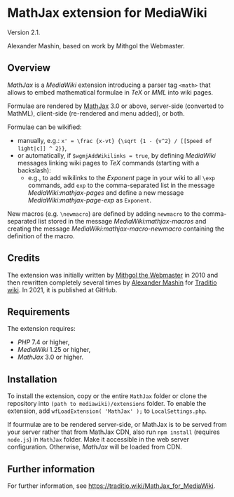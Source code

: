 # MathJax extension for MediaWiki
Version 2.1.

Alexander Mashin, based on work by Mithgol the Webmaster.

## Overview
*MathJax* is a *MediaWiki* extension introducing a parser tag `<math>`
that allows to embed mathematical formulae in _TeX_ or _MML_ into wiki pages.

Formulae are rendered by [MathJax](https://docs.mathjax.org/en/latest/index.html) 3.0 or above,
server-side (converted to MathML), client-side (re-rendered and menu added), or both.

Formulae can be wikified:
- manually, e.g.: `x' = \frac {x-vt} {\sqrt {1 - {v^2} / [[Speed of light|c]] ^ 2}}`,
- or automatically, if `$wgmjAddWikilinks = true`, by defining _MediaWiki_ messages linking wiki pages to _TeX_ commands
(starting with a backslash):
  - e.g., to add wikilinks to the _Exponent_ page in your wiki to all `\exp` commands, add `exp` to the 
comma-separated list in the message _MediaWiki:mathjax-pages_
and define a new message _MediaWiki:mathjax-page-exp_ as `Exponent`.

New macros (e.g. `\newmacro`) are defined by adding `newmacro` to the comma-separated list stored
in the message _MediaWiki:mathjax-macros_ and creating the message _MediaWiki:mathjax-macro-newmacro_
containing the definition of the macro.

## Credits
The extension was initially written by [Mithgol the Webmaster](https://traditio.wiki/Mithgol_the_Webmaster) in 2010
and then rewritten completely several times by [Alexander Mashin](https://traditio.wiki/Alex_Mashin)
for [Traditio wiki](https://traditio.wiki). In 2021, it is published at GitHub.

## Requirements
The extension requires:
- _PHP_ 7.4 or higher, 
- _MediaWiki_ 1.25 or higher,
- _MathJax_ 3.0 or higher.

## Installation
To install the extension, copy or the entire `MathJax` folder or clone the repository into `(path to mediawiki)/extensions` folder.
To enable the extension, add `wfLoadExtension( 'MathJax' );` to `LocalSettings.php`.

If fourmulæ are to be rendered server-side, or MathJax is to be served from your server
rather that from MathJax CDN, also run `npm install` (requires `node.js`) in `MathJax` folder.
Make it accessible in the web server configuration. Otherwise, _MathJax_ will be loaded from CDN.

## Further information
For further information, see https://traditio.wiki/MathJax_for_MediaWiki.
